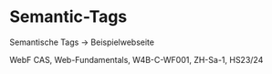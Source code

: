 # Semantic-Tags
 Semantische Tags -> Beispielwebseite

 WebF CAS, Web-Fundamentals, W4B-C-WF001, ZH-Sa-1, HS23/24

